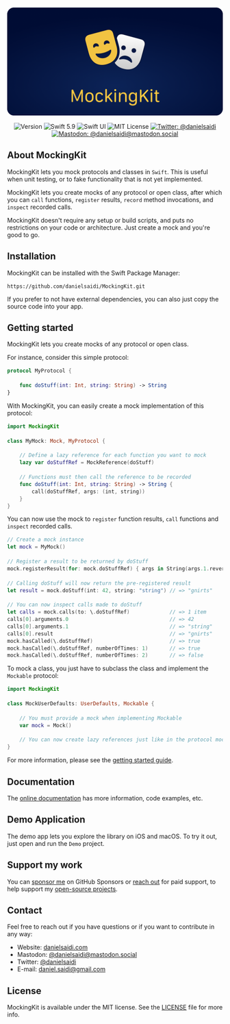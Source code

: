 <p align="center">
    <img src ="Resources/Logo_GitHub.png" alt="MockingKit Logo" title="MockingKit" />
</p>

<p align="center">
    <img src="https://img.shields.io/github/v/release/danielsaidi/MockingKit?color=%2300550&sort=semver" alt="Version" />
    <img src="https://img.shields.io/badge/Swift-5.9-orange.svg" alt="Swift 5.9" />
    <img src="https://img.shields.io/badge/platform-SwiftUI-blue.svg" alt="Swift UI" title="Swift UI" />
    <img src="https://img.shields.io/github/license/danielsaidi/MockingKit" alt="MIT License" />
    <a href="https://twitter.com/danielsaidi"><img src="https://img.shields.io/twitter/url?label=Twitter&style=social&url=https%3A%2F%2Ftwitter.com%2Fdanielsaidi" alt="Twitter: @danielsaidi" title="Twitter: @danielsaidi" /></a>
    <a href="https://mastodon.social/@danielsaidi"><img src="https://img.shields.io/mastodon/follow/000253346?label=mastodon&style=social" alt="Mastodon: @danielsaidi@mastodon.social" title="Mastodon: @danielsaidi@mastodon.social" /></a>
</p>


## About MockingKit

MockingKit lets you mock protocols and classes in `Swift`. This is useful when unit testing, or to fake functionality that is not yet implemented.

MockingKit lets you create mocks of any protocol or open class, after which you can `call` functions, `register` results, `record` method invocations, and `inspect` recorded calls.

MockingKit doesn't require any setup or build scripts, and puts no restrictions on your code or architecture. Just create a mock and you're good to go.



## Installation

MockingKit can be installed with the Swift Package Manager:

```
https://github.com/danielsaidi/MockingKit.git
```

If you prefer to not have external dependencies, you can also just copy the source code into your app.



## Getting started

MockingKit lets you create mocks of any protocol or open class.

For instance, consider this simple protocol:

```swift
protocol MyProtocol {

    func doStuff(int: Int, string: String) -> String
}
```

With MockingKit, you can easily create a mock implementation of this protocol: 

```swift
import MockingKit

class MyMock: Mock, MyProtocol {

    // Define a lazy reference for each function you want to mock
    lazy var doStuffRef = MockReference(doStuff)

    // Functions must then call the reference to be recorded
    func doStuff(int: Int, string: String) -> String {
        call(doStuffRef, args: (int, string))
    }
}
```

You can now use the mock to `register` function results, `call` functions and `inspect` recorded calls.

```swift
// Create a mock instance
let mock = MyMock()

// Register a result to be returned by doStuff
mock.registerResult(for: mock.doStuffRef) { args in String(args.1.reversed()) }

// Calling doStuff will now return the pre-registered result
let result = mock.doStuff(int: 42, string: "string") // => "gnirts"

// You can now inspect calls made to doStuff
let calls = mock.calls(to: \.doStuffRef)             // => 1 item
calls[0].arguments.0                                 // => 42
calls[0].arguments.1                                 // => "string"
calls[0].result                                      // => "gnirts"
mock.hasCalled(\.doStuffRef)                         // => true
mock.hasCalled(\.doStuffRef, numberOfTimes: 1)       // => true
mock.hasCalled(\.doStuffRef, numberOfTimes: 2)       // => false
```

To mock a class, you just have to subclass the class and implement the `Mockable` protocol:

```swift
import MockingKit

class MockUserDefaults: UserDefaults, Mockable {

    // You must provide a mock when implementing Mockable
    var mock = Mock()

    // You can now create lazy references just like in the protocol mock above
}
```

For more information, please see the [getting started guide][Getting-Started].



## Documentation

The [online documentation][Documentation] has more information, code examples, etc. 



## Demo Application

The demo app lets you explore the library on iOS and macOS. To try it out, just open and run the `Demo` project.



## Support my work 

You can [sponsor me][Sponsors] on GitHub Sponsors or [reach out][Email] for paid support, to help support my [open-source projects][GitHub].



## Contact

Feel free to reach out if you have questions or if you want to contribute in any way:

* Website: [danielsaidi.com][Website]
* Mastodon: [@danielsaidi@mastodon.social][Mastodon]
* Twitter: [@danielsaidi][Twitter]
* E-mail: [daniel.saidi@gmail.com][Email]



## License

MockingKit is available under the MIT license. See the [LICENSE][License] file for more info.



[Email]: mailto:daniel.saidi@gmail.com
[Website]: https://www.danielsaidi.com
[GitHub]: https://www.github.com/danielsaidi
[Twitter]: https://www.twitter.com/danielsaidi
[Mastodon]: https://mastodon.social/@danielsaidi
[Sponsors]: https://github.com/sponsors/danielsaidi

[Documentation]: https://danielsaidi.github.io/MockingKit/documentation/mockingkit/
[Getting-Started]: https://danielsaidi.github.io/MockingKit/documentation/mockingkit/getting-started
[License]: https://github.com/danielsaidi/MockingKit/blob/master/LICENSE
